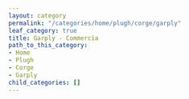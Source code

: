 ```yaml
---
layout: category
permalink: "/categories/home/plugh/corge/garply"
leaf_category: true
title: Garply - Commercia
path_to_this_category:
- Home
- Plugh
- Corge
- Garply
child_categories: []
---
```

